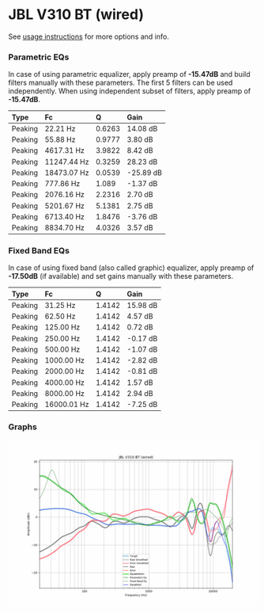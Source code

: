 # JBL V310 BT (wired)
See [usage instructions](https://github.com/jaakkopasanen/AutoEq#usage) for more options and info.

### Parametric EQs
In case of using parametric equalizer, apply preamp of **-15.47dB** and build filters manually
with these parameters. The first 5 filters can be used independently.
When using independent subset of filters, apply preamp of **-15.47dB**.

| Type    | Fc          |      Q | Gain      |
|:--------|:------------|:-------|:----------|
| Peaking | 22.21 Hz    | 0.6263 | 14.08 dB  |
| Peaking | 55.88 Hz    | 0.9777 | 3.80 dB   |
| Peaking | 4617.31 Hz  | 3.9822 | 8.42 dB   |
| Peaking | 11247.44 Hz | 0.3259 | 28.23 dB  |
| Peaking | 18473.07 Hz | 0.0539 | -25.89 dB |
| Peaking | 777.86 Hz   | 1.089  | -1.37 dB  |
| Peaking | 2076.16 Hz  | 2.2316 | 2.70 dB   |
| Peaking | 5201.67 Hz  | 5.1381 | 2.75 dB   |
| Peaking | 6713.40 Hz  | 1.8476 | -3.76 dB  |
| Peaking | 8834.70 Hz  | 4.0326 | 3.57 dB   |

### Fixed Band EQs
In case of using fixed band (also called graphic) equalizer, apply preamp of **-17.50dB**
(if available) and set gains manually with these parameters.

| Type    | Fc          |      Q | Gain     |
|:--------|:------------|:-------|:---------|
| Peaking | 31.25 Hz    | 1.4142 | 15.98 dB |
| Peaking | 62.50 Hz    | 1.4142 | 4.57 dB  |
| Peaking | 125.00 Hz   | 1.4142 | 0.72 dB  |
| Peaking | 250.00 Hz   | 1.4142 | -0.17 dB |
| Peaking | 500.00 Hz   | 1.4142 | -1.07 dB |
| Peaking | 1000.00 Hz  | 1.4142 | -2.82 dB |
| Peaking | 2000.00 Hz  | 1.4142 | -0.81 dB |
| Peaking | 4000.00 Hz  | 1.4142 | 1.57 dB  |
| Peaking | 8000.00 Hz  | 1.4142 | 2.94 dB  |
| Peaking | 16000.01 Hz | 1.4142 | -7.25 dB |

### Graphs
![](./JBL%20V310%20BT%20(wired).png)